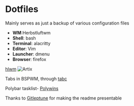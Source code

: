 <h1>Dotfiles</h1>

<p>Mainly serves as just a backup of various configuration files</p>

- **WM**:Herbstluftwm
- **Shell**: bash
- **Terminal**: alacritty
- **Editor**: Vim
- **Launcher**: dmenu
- **Browser**: firefox

[hlwm](/Screenshots/dotfiles.png)
![Artix](/Screenshots/tabbed.png?raw=true "BSPWM")

<p>Tabs in BSPWM, through <a href="https://gist.github.com/jpentland/468a42c172eb607bb950f5d00606312c">tabc</a></p>
<p>Polybar tasklist- <a href="https://github.com/tam-carre/polywins">Polywins</a></p>
<p> Thanks to <a href="https://github.com/Gitleptune">Gitleptune</a> for making the readme presentable</p>
